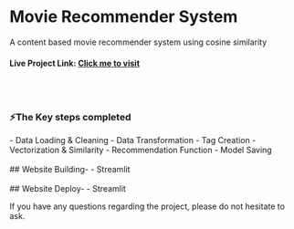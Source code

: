 <h1>Movie Recommender System</h1>
<p>A content based movie recommender system using cosine similarity</p>

<h4>Live Project Link: <a href="https://movie-recommender-system-jrp9vwvzyhgtkjalgjb8zp.streamlit.app/">Click me to visit</a></h4>

</br>
</br>

<h3>⚡The Key steps completed</h3>
- Data Loading & Cleaning
- Data Transformation
- Tag Creation
- Vectorization & Similarity
- Recommendation Function
- Model Saving

</br>
</br>
## Website Building-
- Streamlit

</br>
</br>
## Website Deploy-
- Streamlit

<p>If you have any questions regarding the project, please do not hesitate to ask.</p>
